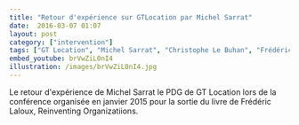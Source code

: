 ```yaml
---
title: "Retour d'expérience sur GTLocation par Michel Sarrat"
date:  2016-03-07 01:07
layout: post
category: ["intervention"]
tags: ["GT Location", "Michel Sarrat", "Christophe Le Buhan", "Frédéric Laloux"]
embed_youtube: brVwZiL0nI4
illustration: /images/brVwZiL0nI4.jpg
---
```


Le retour d'expérience de Michel Sarrat le PDG de GT Location lors de la conférence organisée en janvier 2015 pour la sortie du livre de Frédéric Laloux, Reinventing Organizatiions.
